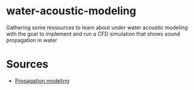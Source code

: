 # water-acoustic-modeling
Gathering some ressources to learn about under water acoustic modeling with the goal to implement and run a CFD simulation that shows sound propagation in water


# Sources
- [Propagation modeling](https://dosits.org/science/advanced-topics/propagation-modeling/)
